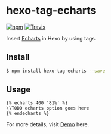 # hexo-tag-echarts

[![npm](https://img.shields.io/npm/v/hexo-tag-echarts3.svg)]() [![Travis](https://img.shields.io/travis/quentin-chen/hexo-tag-echarts3.svg)]() 

Insert [Echarts](http://echarts.baidu.com) in Hexo by using tags.

## Install 

```bash
$ npm install hexo-tag-echarts --save
```

## Usage

```
{% echarts 400 '81%' %}
\\TODO echarts option goes here
{% endecharts %}
```

For more details, visit [Demo](http://kchen.cc/2016/11/05/echarts-in-hexo/) here.